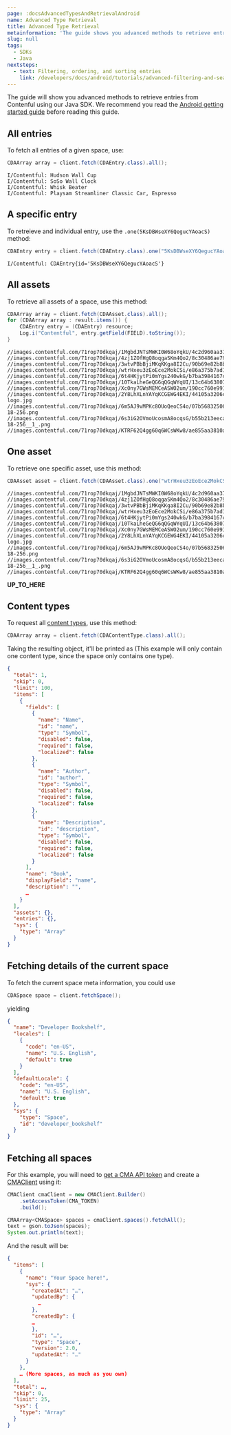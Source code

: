 ```yaml
---
page: :docsAdvancedTypesAndRetrievalAndroid
name: Advanced Type Retrieval
title: Advanced Type Retrieval
metainformation: 'The guide shows you advanced methods to retrieve entries from Contenful using our Java API.'
slug: null
tags:
  - SDKs
  - Java
nextsteps:
  - text: Filtering, ordering, and sorting entries
    link: /developers/docs/android/tutorials/advanced-filtering-and-searching/
---
```


The guide will show you advanced methods to retrieve entries from Contenful using our Java SDK. We recommend you read the [Android getting started guide](/developers/docs/android/tutorials/getting-started-with-contentful-and-android/) before reading this guide.

## All entries

To fetch all entries of a given space, use:

~~~java
CDAArray array = client.fetch(CDAEntry.class).all();
~~~

~~~
I/Contentful: Hudson Wall Cup
I/Contentful: SoSo Wall Clock
I/Contentful: Whisk Beater
I/Contentful: Playsam Streamliner Classic Car, Espresso
~~~

## A specific entry

To retreieve and individual entry, use the `.one(5KsDBWseXY6QegucYAoacS)` method:

~~~java
CDAEntry entry = client.fetch(CDAEntry.class).one("5KsDBWseXY6QegucYAoacS");
~~~

~~~
I/Contentful: CDAEntry{id='5KsDBWseXY6QegucYAoacS'}
~~~

## All assets

To retrieve all assets of a space, use this method:

~~~java
CDAArray array = client.fetch(CDAAsset.class).all();
for (CDAArray array : result.items()) {
    CDAEntry entry = (CDAEntry) resource;
    Log.i("Contentful", entry.getField(FIELD).toString());
}
~~~

~~~
//images.contentful.com/71rop70dkqaj/1MgbdJNTsMWKI0W68oYqkU/4c2d960aa37fe571d261ffaf63f53163/9ef190c59f0d375c0dea58b58a4bc1f0.jpeg
//images.contentful.com/71rop70dkqaj/4zj1ZOfHgQ8oqgaSKm4Qo2/8c30486ae79d029aa9f0ed5e7c9ac100/playsam.jpg
//images.contentful.com/71rop70dkqaj/3wtvPBbBjiMKqKKga8I2Cu/90b69e82b8b735383d09706bdd2d9dc5/zJYzDlGk.jpeg
//images.contentful.com/71rop70dkqaj/wtrHxeu3zEoEce2MokCSi/e86a375b7ad18c25e4ff55de1eac42fe/quwowooybuqbl6ntboz3.jpg
//images.contentful.com/71rop70dkqaj/6t4HKjytPi0mYgs240wkG/b7ba3984167c53d728e7533e54ab179d/toys_512pxGREY.png
//images.contentful.com/71rop70dkqaj/10TkaLheGeQG6qQGqWYqUI/13c64b63807d1fd1c4b42089d2fafdd6/ryugj83mqwa1asojwtwb.jpg
//images.contentful.com/71rop70dkqaj/Xc0ny7GWsMEMCeASWO2um/190cc760e991d27fba6e8914b87a736d/jqvtazcyfwseah9fmysz.jpg
//images.contentful.com/71rop70dkqaj/2Y8LhXLnYAYqKCGEWG4EKI/44105a3206c591d5a64a3ea7575169e0/lemnos-logo.jpg
//images.contentful.com/71rop70dkqaj/6m5AJ9vMPKc8OUoQeoCS4o/07b56832506b9494678d1acc08d01f51/1418244847_Streamline-18-256.png
//images.contentful.com/71rop70dkqaj/6s3iG2OVmoUcosmA8ocqsG/b55b213eeca80de2ecad2b92aaa0065d/1418244847_Streamline-18-256__1_.png
//images.contentful.com/71rop70dkqaj/KTRF62Q4gg60q6WCsWKw8/ae855aa3810a0f6f8fee25c0cabb4e8f/soso.clock.jpg
~~~

## One asset

To retrieve one specific asset, use this method:

~~~java
CDAAsset asset = client.fetch(CDAAsset.class).one("wtrHxeu3zEoEce2MokCSi");
~~~

~~~
//images.contentful.com/71rop70dkqaj/1MgbdJNTsMWKI0W68oYqkU/4c2d960aa37fe571d261ffaf63f53163/9ef190c59f0d375c0dea58b58a4bc1f0.jpeg
//images.contentful.com/71rop70dkqaj/4zj1ZOfHgQ8oqgaSKm4Qo2/8c30486ae79d029aa9f0ed5e7c9ac100/playsam.jpg
//images.contentful.com/71rop70dkqaj/3wtvPBbBjiMKqKKga8I2Cu/90b69e82b8b735383d09706bdd2d9dc5/zJYzDlGk.jpeg
//images.contentful.com/71rop70dkqaj/wtrHxeu3zEoEce2MokCSi/e86a375b7ad18c25e4ff55de1eac42fe/quwowooybuqbl6ntboz3.jpg
//images.contentful.com/71rop70dkqaj/6t4HKjytPi0mYgs240wkG/b7ba3984167c53d728e7533e54ab179d/toys_512pxGREY.png
//images.contentful.com/71rop70dkqaj/10TkaLheGeQG6qQGqWYqUI/13c64b63807d1fd1c4b42089d2fafdd6/ryugj83mqwa1asojwtwb.jpg
//images.contentful.com/71rop70dkqaj/Xc0ny7GWsMEMCeASWO2um/190cc760e991d27fba6e8914b87a736d/jqvtazcyfwseah9fmysz.jpg
//images.contentful.com/71rop70dkqaj/2Y8LhXLnYAYqKCGEWG4EKI/44105a3206c591d5a64a3ea7575169e0/lemnos-logo.jpg
//images.contentful.com/71rop70dkqaj/6m5AJ9vMPKc8OUoQeoCS4o/07b56832506b9494678d1acc08d01f51/1418244847_Streamline-18-256.png
//images.contentful.com/71rop70dkqaj/6s3iG2OVmoUcosmA8ocqsG/b55b213eeca80de2ecad2b92aaa0065d/1418244847_Streamline-18-256__1_.png
//images.contentful.com/71rop70dkqaj/KTRF62Q4gg60q6WCsWKw8/ae855aa3810a0f6f8fee25c0cabb4e8f/soso.clock.jpg
~~~

**UP_TO_HERE**

## Content types

To request all [content types](https://contentful.github.io/contentful.java/index.html?com/contentful/java/cda/CDAContentType.html), use this method:

~~~java
CDAArray array = client.fetch(CDAContentType.class).all();
~~~

Taking the resulting object, it'll be printed as (This example will only contain one content type, since the space only
contains one type).

~~~json
{
  "total": 1,
  "skip": 0,
  "limit": 100,
  "items": [
    {
      "fields": [
        {
          "name": "Name",
          "id": "name",
          "type": "Symbol",
          "disabled": false,
          "required": false,
          "localized": false
        },
        {
          "name": "Author",
          "id": "author",
          "type": "Symbol",
          "disabled": false,
          "required": false,
          "localized": false
        },
        {
          "name": "Description",
          "id": "description",
          "type": "Symbol",
          "disabled": false,
          "required": false,
          "localized": false
        }
      ],
      "name": "Book",
      "displayField": "name",
      "description": "",
      …
    }
  ],
  "assets": {},
  "entries": {},
  "sys": {
    "type": "Array"
  }
}
~~~

## Fetching details of the current space

To fetch the current space meta information, you could use

~~~java
CDASpace space = client.fetchSpace();
~~~

yielding

~~~json
{
  "name": "Developer Bookshelf",
  "locales": [
    {
      "code": "en-US",
      "name": "U.S. English",
      "default": true
    }
  ],
  "defaultLocale": {
    "code": "en-US",
    "name": "U.S. English",
    "default": true
  },
  "sys": {
    "type": "Space",
    "id": "developer_bookshelf"
  }
}
~~~

## Fetching all spaces

For this example, you will need to [get a CMA API token](/developers/docs/references/authentication/#the-management-api)
and create a [CMAClient](https://contentful.github.io/contentful-management.java/index.html?com/contentful/java/cma/CMAClient.html) using it:

~~~java
CMAClient cmaClient = new CMAClient.Builder()
    .setAccessToken(CMA_TOKEN)
    .build();

CMAArray<CMASpace> spaces = cmaClient.spaces().fetchAll();
text = gson.toJson(spaces);
System.out.println(text);
~~~

And the result will be:

~~~json
{
  "items": [
    {
      "name": "Your Space here!",
      "sys": {
        "createdAt": "…",
        "updatedBy": {
          …
        },
        "createdBy": {
        …
        },
        "id": "…",
        "type": "Space",
        "version": 2.0,
        "updatedAt": "…"
      }
    },
    … (More spaces, as much as you own)
  ],
  "total": …,
  "skip": 0,
  "limit": 25,
  "sys": {
    "type": "Array"
  }
}
~~~
